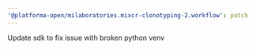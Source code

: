 ```yaml
---
'@platforma-open/milaboratories.mixcr-clonotyping-2.workflow': patch
---
```


Update sdk to fix issue with broken python venv
